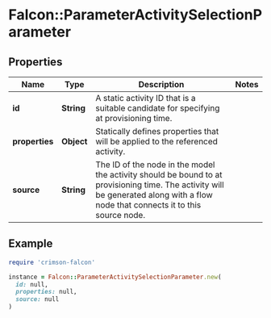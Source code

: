 # Falcon::ParameterActivitySelectionParameter

## Properties

| Name | Type | Description | Notes |
| ---- | ---- | ----------- | ----- |
| **id** | **String** | A static activity ID that is a suitable candidate for specifying at provisioning time. |  |
| **properties** | **Object** | Statically defines properties that will be applied to the referenced activity. |  |
| **source** | **String** | The ID of the node in the model the activity should be bound to at provisioning time. The activity will be generated along with a flow node that connects it to this source node. |  |

## Example

```ruby
require 'crimson-falcon'

instance = Falcon::ParameterActivitySelectionParameter.new(
  id: null,
  properties: null,
  source: null
)
```

